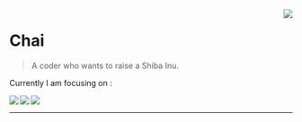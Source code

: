 <a href="#">
<img align="right" src="https://github-readme-stats.vercel.app/api?username=CHAIMIND&show_icons=true&hide_border=true&icon_color=586069&title_color=a0a9af">
</a>

# Chai

> A coder who wants to raise a Shiba Inu.

Currently I am focusing on :

<a href="https://github.com/hexojs/hexo">
  <img align="left" src="https://github-readme-stats.vercel.app/api/pin/?username=MegEngine&repo=MegEngine&show_owner=true" />
</a>

<a href="https://github.com/hexojs/hexo">
  <img align="left" src="https://github-readme-stats.vercel.app/api/pin/?username=MegEngine&repo=Docs&show_owner=true" />
</a>

<a href="#"><img align="center" src="https://via.placeholder.com/600x1.png/fff/fff"></a>

----
